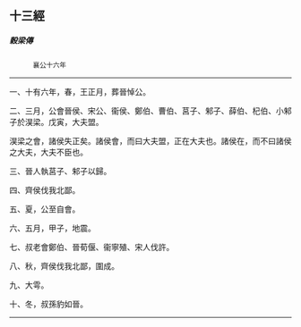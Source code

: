 

## 十三經

##### 穀梁傳
　　　`襄公十六年`

* * *

一、十有六年，春，王正月，葬晉悼公。

二、三月，公會晉侯、宋公、衞侯、鄭伯、曹伯、莒子、邾子、薛伯、杞伯、小邾子於淏梁。戊寅，大夫盟。

淏梁之會，諸侯失正矣。諸侯會，而曰大夫盟，正在大夫也。諸侯在，而不曰諸侯之大夫，大夫不臣也。

三、晉人執莒子、邾子以歸。

四、齊侯伐我北鄙。

五、夏，公至自會。

六、五月，甲子，地震。

七、叔老會鄭伯、晉荀偃、衞寧殖、宋人伐許。

八、秋，齊侯伐我北鄙，圍成。

九、大雩。

十、冬，叔孫豹如晉。

* * *

